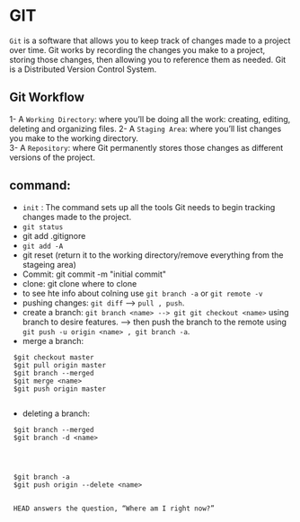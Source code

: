 # GIT 
`Git` is a software that allows you to keep track of changes made to a project over time. Git works by recording the changes you make to a project, storing those changes, then allowing you to reference them as needed. Git is a Distributed Version Control System. 

## Git Workflow
1- A `Working Directory`: where you’ll be doing all the work: creating, editing, deleting and organizing files. 
2- A `Staging Area`: where you’ll list changes you make to the working directory.  
3- A `Repository`: where Git permanently stores those changes as different versions of the project.  

## command:
- `init` : The command sets up all the tools Git needs to begin tracking changes made to the project.
- `git status`
- git add .gitignore
- `git add -A`
- git reset (return it to the working directory/remove everything from the stageing area)
- Commit: git commit -m "initial commit"
- clone: git clone <url> where to clone
- to see hte info about colning use `git branch -a` or `git remote -v`
- pushing changes: `git diff` --> `pull , push`.
- create a branch: `git branch <name> --> git git checkout <name>` using branch to desire features.
  --> then push the branch to the remote using `git push -u origin <name> , git branch -a`.
- merge a branch:
```git
 $git checkout master
 $git pull origin master
 $git branch --merged
 $git merge <name>
 $git push origin master
 
```
- deleting a branch:
```git
 $git branch --merged
 $git branch -d <name>




 $git branch -a
 $git push origin --delete <name>


```
` HEAD answers the question, “Where am I right now?”`
 
